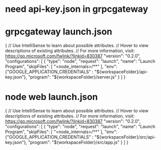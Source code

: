 # need api-key.json in grpcgateway

# grpcgateway launch.json
{
    // Use IntelliSense to learn about possible attributes.
    // Hover to view descriptions of existing attributes.
    // For more information, visit: https://go.microsoft.com/fwlink/?linkid=830387
    "version": "0.2.0",
    "configurations": [
        {
            "type": "node",
            "request": "launch",
            "name": "Launch Program",
            "skipFiles": [
                "<node_internals>/**"
            ],
            "env": {"GOOGLE_APPLICATION_CREDENTIALS" : "${workspaceFolder}/api-key.json"}, 
            "program": "${workspaceFolder}/server.js"
        }
    ]
}

# node web launch.json
{
    // Use IntelliSense to learn about possible attributes.
    // Hover to view descriptions of existing attributes.
    // For more information, visit: https://go.microsoft.com/fwlink/?linkid=830387
    "version": "0.2.0",
    "configurations": [
        {
            "type": "node",
            "request": "launch",
            "name": "Launch Program",
            "skipFiles": [
                "<node_internals>/**"
            ],
            "env": {"GOOGLE_APPLICATION_CREDENTIALS" : "${workspaceFolder}/src/api-key.json"}, 
            "program": "${workspaceFolder}/src/app.js"
        }
    ]
}

